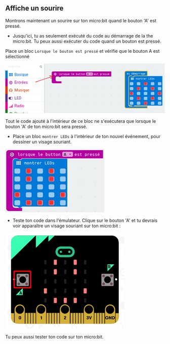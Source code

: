 ## Affiche un sourire

Montrons maintenant un sourire sur ton micro:bit quand le bouton 'A' est pressé.

+ Jusqu'ici, tu as seulement exécuté du code au démarrage de la the micro:bit. Tu peux aussi exécuter du code quand un bouton est pressé.

Place un bloc `Lorsque le bouton est pressé` et vérifie que le bouton A est sélectionné&nbsp;

![screenshot](images/badge-button-a.png)

Tout le code ajouté à l'intérieur de ce bloc ne s'exécutera que lorsque le bouton 'A' de ton micro:bit sera pressé.

+ Place un bloc `montrer LEDs` à l'intérieur de ton nouvel événement, pour dessiner un visage souriant.

![screenshot](images/badge-happy.png)

+ Teste ton code dans l'émulateur. Clique sur le bouton 'A' et tu devrais voir apparaître un visage souriant sur ton micro:bit&nbsp;:

![screenshot](images/badge-happy-emulator.png)

Tu peux aussi tester ton code sur ton micro:bit.
